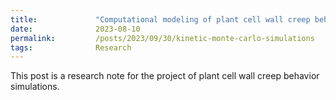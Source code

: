 ```yaml
---
title:             "Computational modeling of plant cell wall creep behaviors"
date:              2023-08-10
permalink:         /posts/2023/09/30/kinetic-monte-carlo-simulations
tags:              Research
---
```


This post is a research note for the project of plant cell wall creep behavior simulations.
